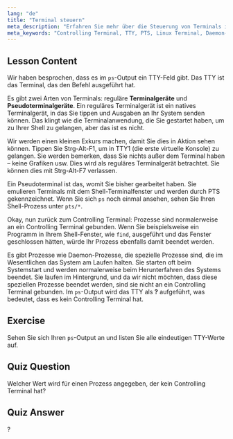 ```yaml
---
lang: "de"
title: "Terminal steuern"
meta_description: "Erfahren Sie mehr über die Steuerung von Terminals in Linux, einschließlich TTY vs. PTS, und wie Prozesse an diese gebunden sind. Verstehen Sie Daemon-Prozesse. Beginnen Sie Ihre Linux-Reise!"
meta_keywords: "Controlling Terminal, TTY, PTS, Linux Terminal, Daemon-Prozesse, Linux-Anfänger, Linux-Tutorial, Linux-Anleitung"
---
```


## Lesson Content

Wir haben besprochen, dass es im `ps`-Output ein TTY-Feld gibt. Das TTY ist das Terminal, das den Befehl ausgeführt hat.

Es gibt zwei Arten von Terminals: reguläre **Terminalgeräte** und **Pseudoterminalgeräte**. Ein reguläres Terminalgerät ist ein natives Terminalgerät, in das Sie tippen und Ausgaben an Ihr System senden können. Das klingt wie die Terminalanwendung, die Sie gestartet haben, um zu Ihrer Shell zu gelangen, aber das ist es nicht.

Wir werden einen kleinen Exkurs machen, damit Sie dies in Aktion sehen können. Tippen Sie Strg-Alt-F1, um in TTY1 (die erste virtuelle Konsole) zu gelangen. Sie werden bemerken, dass Sie nichts außer dem Terminal haben – keine Grafiken usw. Dies wird als reguläres Terminalgerät betrachtet. Sie können dies mit Strg-Alt-F7 verlassen.

Ein Pseudoterminal ist das, womit Sie bisher gearbeitet haben. Sie emulieren Terminals mit dem Shell-Terminalfenster und werden durch PTS gekennzeichnet. Wenn Sie sich `ps` noch einmal ansehen, sehen Sie Ihren Shell-Prozess unter `pts/*`.

Okay, nun zurück zum Controlling Terminal: Prozesse sind normalerweise an ein Controlling Terminal gebunden. Wenn Sie beispielsweise ein Programm in Ihrem Shell-Fenster, wie `find`, ausgeführt und das Fenster geschlossen hätten, würde Ihr Prozess ebenfalls damit beendet werden.

Es gibt Prozesse wie Daemon-Prozesse, die spezielle Prozesse sind, die im Wesentlichen das System am Laufen halten. Sie starten oft beim Systemstart und werden normalerweise beim Herunterfahren des Systems beendet. Sie laufen im Hintergrund, und da wir nicht möchten, dass diese speziellen Prozesse beendet werden, sind sie nicht an ein Controlling Terminal gebunden. Im `ps`-Output wird das TTY als **?** aufgeführt, was bedeutet, dass es kein Controlling Terminal hat.

## Exercise

Sehen Sie sich Ihren `ps`-Output an und listen Sie alle eindeutigen TTY-Werte auf.

## Quiz Question

Welcher Wert wird für einen Prozess angegeben, der kein Controlling Terminal hat?

## Quiz Answer

?
